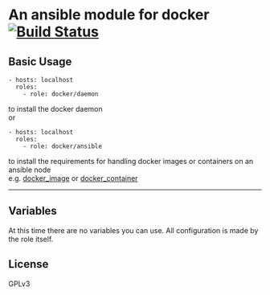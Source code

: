 # An ansible module for docker [![Build Status](https://travis-ci.com/mafalb/ansible-docker.svg?branch=master)](https://travis-ci.com/mafalb/ansible-docker)

## Basic Usage

```
- hosts: localhost
  roles:
    - role: docker/daemon
```
to install the docker daemon  
or

```
- hosts: localhost
  roles:
    - role: docker/ansible
```
to install the requirements for handling docker images or containers on an ansible node  
e.g. [docker_image](https://docs.ansible.com/ansible/latest/modules/docker_container_module.html#docker-container-module) or  [docker_container](https://docs.ansible.com/ansible/latest/modules/docker_container_module.html#docker-container-module)


***

## Variables

At this time there are no variables you can use. All configuration is made by the role itself.

## License

GPLv3
